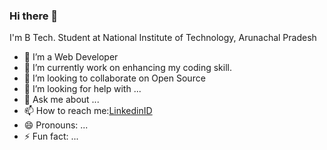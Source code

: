 ### Hi there 👋
I'm B Tech. Student at National Institute of Technology, Arunachal Pradesh
- 🔭 I’m  a Web Developer
- 🌱 I’m currently work on enhancing my coding skill.
- 👯 I’m looking to collaborate on Open Source
- 🤔 I’m looking for help with ...
- 💬 Ask me about ...
- 📫 How to reach me:<a href="https://www.linkedin.com/in/amit-yadav-08810618b/">LinkedinID</a>
- 😄 Pronouns: ...
- ⚡ Fun fact: ...
